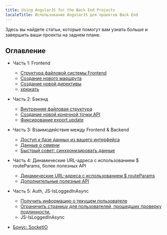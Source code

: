 ```yaml
---
title: Using AngularJS for the Back End Projects
localeTitle: Использование AngularJS для проектов Back End
---
```

Здесь вы найдете статьи, которые помогут вам узнать больше и завершить ваши проекты на заднем плане.

## Оглавление

*   Часть 1: Frontend
    
    *   [Структура файловой системы Frontend](https://guide.freecodecamp.org/miscellaneous/front-end-file-structure)
    *   [Создание нового маршрута](https://guide.freecodecamp.org/miscellaneous/create-a-new-route-in-angular)
    *   [Создание новой директивы](https://guide.freecodecamp.org/miscellaneous/creating-a-new-directive-in-angular)
    *   [хрюкать](https://guide.freecodecamp.org/miscellaneous/what-is-grunt)
*   Часть 2: Бэкэнд
    
    *   [Внутренняя файловая структура](https://guide.freecodecamp.org/miscellaneous/backend-file-structures-in-angular)
    *   [Создание новой конечной точки API](https://guide.freecodecamp.org/miscellaneous/create-a-new-api-endpoint-in-angular)
    *   [Фиксирование export.update](https://guide.freecodecamp.org/miscellaneous/fixing-exportsupdate-in-angular)
*   Часть 3: Взаимодействие между Frontend & Backend
    
    *   [Доступ к базе данных из вашего интерфейса](https://guide.freecodecamp.org/miscellaneous/accessing-the-database-from-your-front-end)
    *   [Данные о семени](https://guide.freecodecamp.org/miscellaneous/seed-data-in-angular)
    *   [Быстрый совет: синхронизировать данные](https://guide.freecodecamp.org/miscellaneous/keep-data-in-sync-in-angular)
*   Часть 4: Динамические URL-адреса с использованием $ routeParams, более полезных API
    
    *   [Динамические URL-адреса с использованием $ routeParams](https://guide.freecodecamp.org/miscellaneous/dynamic-urls-using-routeparams-in-angular)
    *   [Дополнительные полезные API](https://guide.freecodecamp.org/miscellaneous/make-useful-apis-in-angularjs)
*   Часть 5: Auth, JS-IsLoggedInAsync
    
    *   [Получить информацию о текущем пользователе](https://guide.freecodecamp.org/miscellaneous/get-information-about-the-current-user-in-angularjs)
    *   [Ограничить страницу для пользователей, прошедших проверку подлинности.](https://guide.freecodecamp.org/miscellaneous/restrict-access-to-authenticated-users-only)
    *   JS-IsLoggedInAsync
*   [Бонус: SocketIO](https://guide.freecodecamp.org/miscellaneous/angular-socketio)